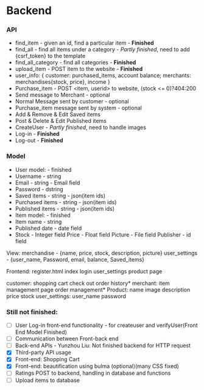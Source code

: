 # Backend

### API
 - find_item - given an id, find a particular item - **Finished**
 - find_all - find all items under a category - *Partly finished*, need to add {csrf_token} to the template
 - find_all_category - find all categories - **Finished**
 - upload_item - POST item to the website - **Finished**
 - user_info: { customer:  purchased_items, account balance; merchants: merchandises{stock, price}, income }
 - Purchase_item - POST <item, userid> to website, (stock <= 0)?404:200
 - Send message to Merchant - optional
 - Normal Message sent by customer - optional
 - Purchase_item message sent by system - optional
 - Add & Remove & Edit Saved items
 - Post & Delete & Edit Published items
 - CreateUser - *Partly finished*, need to handle images
 - Log-in - **Finished**
 - Log-out - **Finished**

### Model
 - User model: - finished
 - Username - string
 - Email - string - Email field
 - Password - dstring
 - Saved items - string - json(item ids)
 - Purchased items - string - json(item ids)
 - Published items - string - json(item ids)
 - Item model: - finished
 - Item name - string
 - Published date - date field
 - Stock - Integer field
Price - Float field
Picture - File field
Publisher - id field



View:
merchandise - {name, price, stock, description, picture}
user_settings - {user_name, Password, email, balance, Saved_items}


Frontend:
register.html
index
login
user_settings
product page


customer:
shopping cart
check out
order history*
merchant:
item management page
order management*
Product:
name
image
description
price
stock
user_settings:
user_name
password

### Still not finished: 

 - [ ] User Log-in front-end functionality - for createuser and verifyUser(Front End Model Finished)
 - [ ] Communication between Front-back end
 - [ ] Back-end APIs - Yunzhou Liu: Not finished backend for HTTP request
 - [x] Third-party API usage
 - [x] Front-end: Shopping Cart
 - [x] Front-end: beautification using bulma (optional)(many CSS fixed)
 - [ ] Ratings POST to backend, handling in database and functions
 - [ ] Upload items to database
